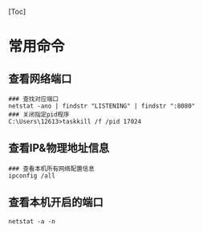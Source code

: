 [Toc]

# 常用命令

## 查看网络端口

```
### 查找对应端口
netstat -ano | findstr "LISTENING" | findstr ":8080"
### 关闭指定pid程序
C:\Users\12613>taskkill /f /pid 17024
```

## 查看IP&物理地址信息

```
### 查看本机所有网络配置信息
ipconfig /all
```



## 查看本机开启的端口

```
netstat -a -n
```


